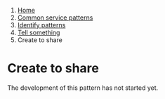 1.  [Home](/)
2.	[Common service patterns](/common-service-patterns/overview)
3.  [Identify patterns](/common-service-patterns/identify-patterns)
4.  [Tell something](/common-service-patterns/service-patterns/tell-something/overview)
5.  Create to share

# Create to share

The development of this pattern has not started yet.
